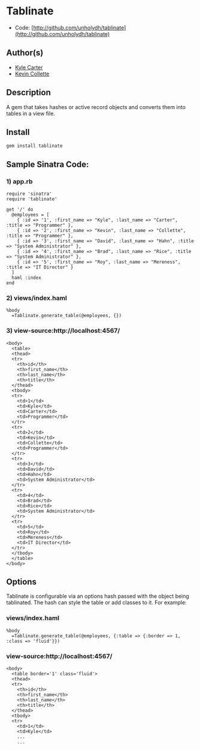 # Tablinate

* Code: [http://github.com/unholydh/tablinate](http://github.com/unholydh/tablinate)

## Author(s)

* [Kyle Carter](http://github.com/unholydh)
* [Kevin Collette](http://github.com/collettiquette)

## Description

A gem that takes hashes or active record objects and converts them into tables in a view file.

## Install

    gem install tablinate

## Sample Sinatra Code:

### 1) app.rb

    require 'sinatra'
    require 'tablinate'

    get '/' do
      @employees = [
        { :id => '1', :first_name => "Kyle", :last_name => "Carter", :title => "Programmer" },
        { :id => '2', :first_name => "Kevin", :last_name => "Collette", :title => "Programmer" },
        { :id => '3', :first_name => "David", :last_name => "Hahn", :title => "System Administrator" },
        { :id => '4', :first_name => "Brad", :last_name => "Rice", :title => "System Administrator" },
        { :id => '5', :first_name => "Roy", :last_name => "Mereness", :title => "IT Director" }
      ] 
      haml :index
    end

### 2) views/index.haml

    %body
      =Tablinate.generate_table(@employees, {})

### 3) view-source:http://localhost:4567/

    <body>
      <table>
      <thead>
      <tr>
        <th>id</th>
        <th>first_name</th>
        <th>last_name</th>
        <th>title</th>
      </thead>
      <tbody>
      <tr>
        <td>1</td>
        <td>Kyle</td>
        <td>Carter</td>
        <td>Programmer</td>
      </tr>
      <tr>
        <td>2</td>
        <td>Kevin</td>
        <td>Collette</td>
        <td>Programmer</td>
      </tr>
      <tr>
        <td>3</td>
        <td>David</td>
        <td>Hahn</td>
        <td>System Administrator</td>
      </tr>
      <tr>
        <td>4</td>
        <td>Brad</td>
        <td>Rice</td>
        <td>System Administrator</td>
      </tr>
      <tr>
        <td>5</td>
        <td>Roy</td>
        <td>Mereness</td>
        <td>IT Director</td>
      </tr>
      </tbody>
      </table>
    </body>

## Options

Tablinate is configurable via an options hash passed with the object being tablinated. The hash can style the table or add classes to it. For example:

### views/index.haml

    %body
      =Tablinate.generate_table(@employees, {:table => {:border => 1, :class => 'fluid'}})

### view-source:http://localhost:4567/

    <body>
      <table border='1' class='fluid'>
      <thead>
      <tr>
        <th>id</th>
        <th>first_name</th>
        <th>last_name</th>
        <th>title</th>
      </thead>
      <tbody>
      <tr>
        <td>1</td>
        <td>Kyle</td>
        ...
        ...
      
